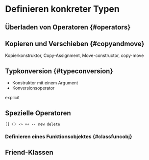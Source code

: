 
# Definieren konkreter Typen

## Überladen von Operatoren {#operators}

## Kopieren und Verschieben {#copyandmove}

Kopierkonstruktor, Copy-Assignment, Move-constructor, copy-move

## Typkonversion {#typeconversion}

- Konstruktor mit einem Argument
- Konversionsoperator

explicit

## Spezielle Operatoren

`[] () -> ++ -- new delete`

### Definieren eines Funktionsobjektes {#classfuncobj}

## Friend-Klassen
